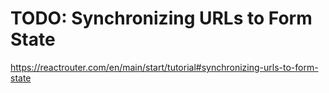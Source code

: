 # TODO: Synchronizing URLs to Form State

<https://reactrouter.com/en/main/start/tutorial#synchronizing-urls-to-form-state>
